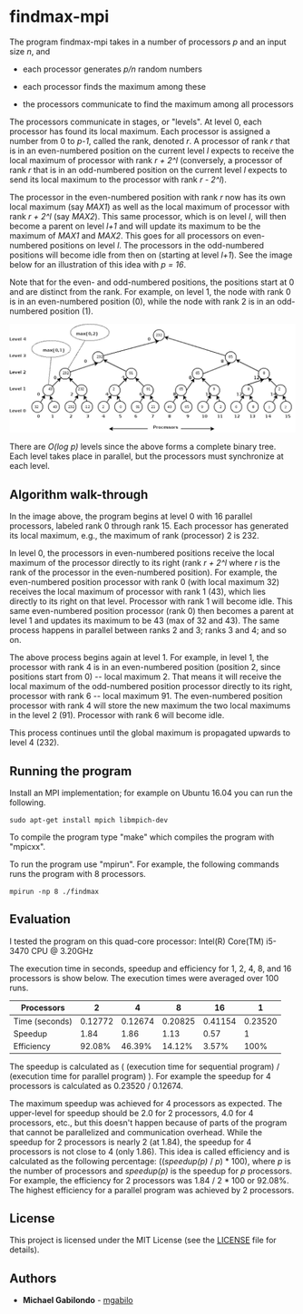 # findmax-mpi

The program findmax-mpi takes in a number of processors *p* and an
input size *n*, and

* each processor generates *p/n* random numbers

* each processor finds the maximum among these

* the processors communicate to find the maximum among all processors


The processors communicate in stages, or "levels". At level 0, each
processor has found its local maximum. Each processor is assigned a
number from 0 to *p-1*, called the rank, denoted *r*. A processor of
rank *r* that is in an even-numbered position on the current level *l*
expects to receive the local maximum of processor with rank *r + 2^l*
(conversely, a processor of rank *r* that is in an odd-numbered
position on the current level *l* expects to send its local maximum to
the processor with rank *r - 2^l*).

The processor in the even-numbered position with rank *r* now has its
own local maximum (say *MAX1*) as well as the local maximum of
processor with rank *r + 2^l* (say *MAX2*).  This same processor,
which is on level *l*, will then become a parent on level *l+1* and
will update its maximum to be the maximum of *MAX1* and *MAX2*.  This
goes for all processors on even-numbered positions on level *l*.  The
processors in the odd-numbered positions will become idle from then on
(starting at level *l+1*).  See the image below for an illustration of
this idea with *p = 16*.

Note that for the even- and odd-numbered positions, the positions
start at 0 and are distinct from the rank. For example, on level 1,
the node with rank 0 is in an even-numbered position (0), while the
node with rank 2 is in an odd-numbered position (1).



![alt text](https://github.com/mgabilo/findmax-mpi/blob/master/tree.png "findmax-mpi execution for 16 processors")

There are *O(log p)* levels since the above forms a complete binary
tree. Each level takes place in parallel, but the processors must
synchronize at each level.

## Algorithm walk-through

In the image above, the program begins at level 0 with 16 parallel
processors, labeled rank 0 through rank 15. Each processor has
generated its local maximum, e.g., the maximum of rank (processor) 2
is 232.

In level 0, the processors in even-numbered positions receive the
local maximum of the processor directly to its right (rank *r + 2^l*
where *r* is the rank of the processor in the even-numbered position).
For example, the even-numbered position processor with rank 0 (with
local maximum 32) receives the local maximum of processor with rank 1
(43), which lies directly to its right on that level.  Processor with
rank 1 will become idle. This same even-numbered position processor
(rank 0) then becomes a parent at level 1 and updates its maximum to
be 43 (max of 32 and 43).  The same process happens in parallel
between ranks 2 and 3; ranks 3 and 4; and so on.

The above process begins again at level 1.  For example, in level 1,
the processor with rank 4 is in an even-numbered position (position 2,
since positions start from 0) -- local maximum 2.  That means it will
receive the local maximum of the odd-numbered position processor
directly to its right, processor with rank 6 -- local maximum 91.  The
even-numbered position processor with rank 4 will store the new
maximum the two local maximums in the level 2 (91).  Processor with
rank 6 will become idle.

This process continues until the global maximum is propagated upwards
to level 4 (232).

## Running the program

Install an MPI implementation; for example on Ubuntu 16.04 you can run
the following.

```
sudo apt-get install mpich libmpich-dev
```

To compile the program type "make" which compiles the program with
"mpicxx".

To run the program use "mpirun". For example, the following commands
runs the program with 8 processors.

```
mpirun -np 8 ./findmax
```


## Evaluation

I tested the program on this quad-core processor: Intel(R) Core(TM) i5-3470 CPU @ 3.20GHz

The execution time in seconds, speedup and efficiency for 1, 2, 4, 8,
and 16 processors is show below. The execution times were averaged over 100 runs.


| Processors                | 2       |  4      |  8       | 16      |  1       |
| ------------------------- | ------- | ------- | -------- | ------- | -------- |
| Time (seconds)            | 0.12772 | 0.12674	| 0.20825  | 0.41154 | 0.23520  |
| Speedup                   | 1.84    | 1.86    | 1.13     | 0.57    | 1        |
| Efficiency                | 92.08%  | 46.39%  | 14.12%   | 3.57%   | 100%     |

The speedup is calculated as ( (execution time for sequential program)
/ (execution time for parallel program) ). For example the speedup for
4 processors is calculated as 0.23520 / 0.12674.

The maximum speedup was achieved for 4 processors as expected.  The
upper-level for speedup should be 2.0 for 2 processors, 4.0 for 4
processors, etc., but this doesn't happen because of parts of the
program that cannot be parallelized and communication overhead.  While
the speedup for 2 processors is nearly 2 (at 1.84), the speedup for 4
processors is not close to 4 (only 1.86).  This idea is called
efficiency and is calculated as the following percentage:
((*speedup(p)* / *p*) * 100), where *p* is the number of processors
and *speedup(p)* is the speedup for *p* processors.  For example, the
efficiency for 2 processors was 1.84 / 2 * 100 or 92.08%.  The highest
efficiency for a parallel program was achieved by 2 processors.


## License

This project is licensed under the MIT License (see the [LICENSE](LICENSE) file for details).

## Authors

* **Michael Gabilondo** - [mgabilo](https://github.com/mgabilo)
